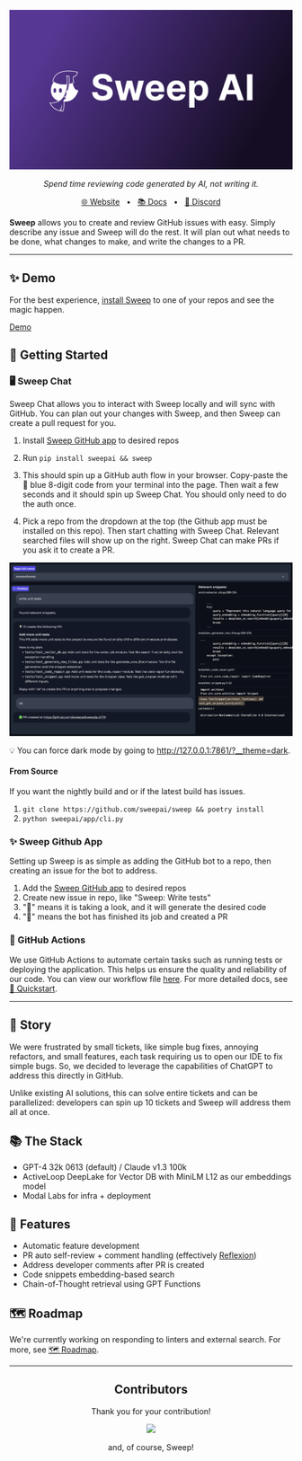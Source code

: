 
<p align="center">
    <img src=".assets/sweep-banner-github.png">
</p>
<p align="center">
    <i>Spend time reviewing code generated by AI, not writing it.</i>
</p>

<p align="center">
<a href="https://sweep.dev/">🌐 Website</a>
<span>&nbsp;&nbsp;•&nbsp;&nbsp;</span>
<a href="https://docs.sweep.dev/">📚 Docs</a>
<span>&nbsp;&nbsp;•&nbsp;&nbsp;</span>
<a href="https://discord.gg/sweep-ai">📢 Discord</a>
</p>

<b>Sweep</b> allows you to create and review GitHub issues with easy.
Simply describe any issue and Sweep will do the rest.
It will plan out what needs to be done, what changes to make, and write the changes to a PR. 

---

## ✨ Demo
For the best experience, [install Sweep](https://github.com/apps/sweep-ai) to one of your repos and see the magic happen.

[Demo](https://github.com/sweepai/sweep/assets/44910023/365ec29f-7317-40a7-9b5e-0af02f2b0e47)

## 🚀 Getting Started

### 🖥️ Sweep Chat
Sweep Chat allows you to interact with Sweep locally and will sync with GitHub. You can plan out your changes with Sweep, and then Sweep can create a pull request for you. 

1. Install [Sweep GitHub app](https://github.com/apps/sweep-ai) to desired repos

2. Run `pip install sweepai && sweep`

3. This should spin up a GitHub auth flow in your browser. Copy-paste the 🔵 blue 8-digit code from your terminal into the page. Then wait a few seconds and it should spin up Sweep Chat. You should only need to do the auth once.

4. Pick a repo from the dropdown at the top (the Github app must be installed on this repo). Then start chatting with Sweep Chat. Relevant searched files will show up on the right. Sweep Chat can make PRs if you ask it to create a PR. 
<img src=".assets/gradio-screenshot.png">

💡 You can force dark mode by going to http://127.0.0.1:7861/?__theme=dark.

#### From Source
If you want the nightly build and or if the latest build has issues.

1. `git clone https://github.com/sweepai/sweep && poetry install`
2. `python sweepai/app/cli.py`

### ✨ Sweep Github App
Setting up Sweep is as simple as adding the GitHub bot to a repo, then creating an issue for the bot to address.

1. Add the [Sweep GitHub app](https://github.com/apps/sweep-ai) to desired repos
2. Create new issue in repo, like "Sweep: Write tests"
3. "👀" means it is taking a look, and it will generate the desired code
4. "🚀" means the bot has finished its job and created a PR
### 🤖 GitHub Actions
We use GitHub Actions to automate certain tasks such as running tests or deploying the application. This helps us ensure the quality and reliability of our code. You can view our workflow file [here](.github/workflows/main.yml).
For more detailed docs, see [🚀 Quickstart](https://docs.sweep.dev/start).

---

## 📘 Story

We were frustrated by small tickets, like simple bug fixes, annoying refactors, and small features, each task requiring us to open our IDE to fix simple bugs. So, we decided to leverage the capabilities of ChatGPT to address this directly in GitHub.

Unlike existing AI solutions, this can solve entire tickets and can be parallelized: developers can spin up 10 tickets and Sweep will address them all at once.

## 📚 The Stack
- GPT-4 32k 0613 (default) / Claude v1.3 100k
- ActiveLoop DeepLake for Vector DB with MiniLM L12 as our embeddings model
- Modal Labs for infra + deployment

## 🌠 Features
* Automatic feature development
* PR auto self-review + comment handling (effectively [Reflexion](https://arxiv.org/abs/2303.11366))
* Address developer comments after PR is created
* Code snippets embedding-based search
* Chain-of-Thought retrieval using GPT Functions

## 🗺️ Roadmap
We're currently working on responding to linters and external search. For more, see [🗺️ Roadmap](https://docs.sweep.dev/roadmap).

---


<h2 align="center">
    Contributors
</h2>
<p align="center">
    Thank you for your contribution!
</p>
<p align="center">
    <a href="https://github.com/sweepai/sweep/graphs/contributors">
      <img src="https://contrib.rocks/image?repo=sweepai/sweep" />
    </a>
</p>
<p align="center">
    and, of course, Sweep!
</p>

